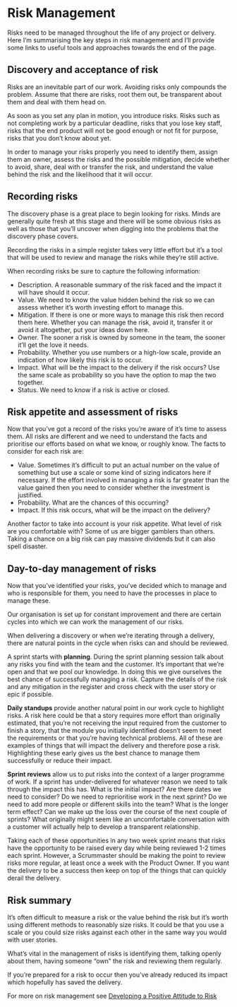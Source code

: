 # Risk Management


Risks need to be managed throughout the life of any project or delivery. Here I’m summarising the key steps in risk management and I’ll provide some links to useful tools and approaches towards the end of the page.

## Discovery and acceptance of risk

Risks are an inevitable part of our work. Avoiding risks only compounds the problem. Assume that there are risks, root them out, be transparent about them and deal with them head on.

As soon as you set any plan in motion, you introduce risks. Risks such as not completing work by a particular deadline, risks that you lose key staff, risks that the end product will not be good enough or not fit for purpose, risks that you don’t know about yet.

In order to manage your risks properly you need to identify them, assign them an owner, assess the risks and the possible mitigation, decide whether to avoid, share, deal with or transfer the risk, and understand the value behind the risk and the likelihood that it will occur.

## Recording risks

The discovery phase is a great place to begin looking for risks. Minds are generally quite fresh at this stage and there will be some obvious risks as well as those that you’ll uncover when digging into the problems that the discovery phase covers.

Recording the risks in a simple register takes very little effort but it’s a tool that will be used to review and manage the risks while they’re still active.

When recording risks be sure to capture the following information:

* Description. A reasonable summary of the risk faced and the impact it will have should it occur.
* Value. We need to know the value hidden behind the risk so we can assess whether it’s worth investing effort to manage this.
* Mitigation. If there is one or more ways to manage this risk then record them here. Whether you can manage the risk, avoid it, transfer it or avoid it altogether, put your ideas down here.
* Owner. The sooner a risk is owned by someone in the team, the sooner it’ll get the love it needs.
* Probability. Whether you use numbers or a high-low scale, provide an indication of how likely this risk is to occur.
* Impact. What will be the impact to the delivery if the risk occurs? Use the same scale as probability so you have the option to map the two together.
* Status. We need to know if a risk is active or closed.

## Risk appetite and assessment of risks

Now that you’ve got a record of the risks you’re aware of it’s time to assess them. All risks are different and we need to understand the facts and prioritise our efforts based on what we know, or roughly know. The facts to consider for each risk are:

* Value. Sometimes it’s difficult to put an actual number on the value of something but use a scale or some kind of sizing indicators here if necessary. If the effort involved in managing a risk is far greater than the value gained then you need to consider whether the investment is justified.
* Probability. What are the chances of this occurring?
* Impact. If this risk occurs, what will be the impact on the delivery?

Another factor to take into account is your risk appetite. What level of risk are you comfortable with? Some of us are bigger gamblers than others. Taking a chance on a big risk can pay massive dividends but it can also spell disaster.

## Day-to-day management of risks

Now that you’ve identified your risks, you’ve decided which to manage and who is responsible for them, you need to have the processes in place to manage these.

Our organisation is set up for constant improvement and there are certain cycles into which we can work the management of our risks.

When delivering a discovery or when we’re iterating through a delivery, there are natural points in the cycle when risks can and should be reviewed.

A sprint starts with **planning**. During the sprint planning session talk about any risks you find with the team and the customer. It’s important that we’re open and that we pool our knowledge. In doing this we give ourselves the best chance of successfully managing a risk. Capture the details of the risk and any mitigation in the register and cross check with the user story or epic if possible.

**Daily standups** provide another natural point in our work cycle to highlight risks. A risk here could be that a story requires more effort than originally estimated, that you’re not receiving the input required from the customer to finish a story, that the module you initially identified doesn’t seem to meet the requirements or that you’re having technical problems. All of these are examples of things that will impact the delivery and therefore pose a risk. Highlighting these early gives us the best chance to manage them successfully or reduce their impact.

**Sprint reviews** allow us to put risks into the context of a larger programme of work. If a sprint has under-delivered for whatever reason we need to talk through the impact this has. What is the initial impact? Are there dates we need to consider? Do we need to reprioritise work in the next sprint? Do we need to add more people or different skills into the team? What is the longer term effect? Can we make up the loss over the course of the next couple of sprints? What originally might seem like an uncomfortable conversation with a customer will actually help to develop a transparent relationship.

Taking each of these opportunities in any two week sprint means that risks have the opportunity to be raised every day while being reviewed 1-2 times each sprint. However, a Scrummaster should be making the point to review risks more regular, at least once a week with the Product Owner. If you want the delivery to be a success then keep on top of the things that can quickly derail the delivery.

## Risk summary

It’s often difficult to measure a risk or the value behind the risk but it’s worth using different methods to reasonably size risks. It could be that you use a scale or you could size risks against each other in the same way you would with user stories.

What’s vital in the management of risks is identifying them, talking openly about them, having someone “own” the risk and reviewing them regularly.

If you’re prepared for a risk to occur then you’ve already reduced its impact which hopefully has saved the delivery.

For more on risk management see [Developing a Positive Attitude to Risk](delivery_recipe/positive_risk_attitude.md)